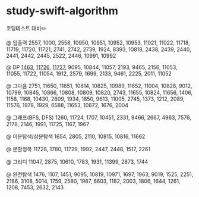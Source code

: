 # study-swift-algorithm
코딩테스트 대비✏️

@ 입출력
2557, 1000, 2558, 10950, 10951, 10952, 10953, 11021, 11022, 
11718, 11719, 11720, 11721, 2741, 2742, 2739, 1924, 8393, 10818, 
2438, 2439, 2440, 2441, 2442, 2445, 2522, 2446, 10991, 10992

@ DP
[1463](https://github.com/Woozzang/study-swift-algorithm/blob/master/BOJ/1463.swift), [11726](https://github.com/Woozzang/study-swift-algorithm/blob/master/BOJ/11726.swift), [11727](https://github.com/Woozzang/study-swift-algorithm/blob/master/BOJ/11727.swift), 9095, 10844, 11057, 2193, 9465, 2156, 11053, 
11055, 11722, 11054, 1912, 2579, 1699, 2133, 9461, 2225, 2011, 11052

@ 그다음
2751, 11650, 11651, 10814, 10825, 10989, 11652, 11004, 10828, 9012, 
10799, 10845, 10866, 10808, 10809, 10820, 2743, 11655, 10824, 11656, 
1406, 1158, 1168, 10430, 2609, 1934, 1850, 9613, 11005, 2745, 1373, 1212,
 2089, 11576, 1978, 1929, 6588, 11653, 10872, 1676, 2004

@ 그래프(BFS, DFS)
1260, 11724, 1707, 10451, 2331, 9466, 2667, 4963, 7576, 2178, 2146, 1991, 11725, 1167, 1967

@ 이분탐색/삼분탐색 
1654, 2805, 2110, 10815, 10816, 11662

@ 분할정복
11728, 1780, 11729, 1992, 2447, 2448, 1517, 2261

@ 그리디
11047, 2875, 10610, 1783, 1931, 11399, 2873, 1744

@ 완전탐색
1476, 1107, 1451, 9095, 10819, 10971, 1697, 1963, 9019, 1525, 2251, 2186, 3108, 
5014, 1759, 2580, 1987, 6603, 1182, 2003, 1806, 1644, 1261, 1208, 7453, 2632, 2143
